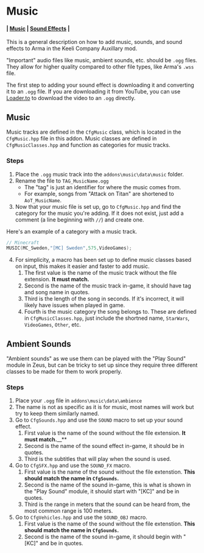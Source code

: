 # Music

#### | [Music](https://github.com/DartRuffian/KeeliCompanyAux/tree/docs/music-readme/addons/music#music-1) | [Sound Effects](https://github.com/DartRuffian/KeeliCompanyAux/tree/docs/music-readme/addons/music#ambient-sounds) |


This is a general description on how to add music, sounds, and sound effects to Arma in the Keeli Company Auxillary mod.

"Important" audio files like music, ambient sounds, etc. should be `.ogg` files. They allow for higher quality compared to other file types, like Arma's `.wss` file.

The first step to adding your sound effect is downloading it and converting it to an `.ogg` file. If you are downloading it from YouTube, you can use [Loader.to](https://en.loader.to/4) to download the video to an `.ogg` directly.

## Music
Music tracks are defined in the `CfgMusic` class, which is located in the `CfgMusic.hpp` file in this addon. Music classes are defined in `CfgMusicClasses.hpp` and function as categories for music tracks.

### Steps
1. Place the `.ogg` music track into the `addons\music\data\music` folder.
2. Rename the file to `TAG_MusicName.ogg`
   - The "tag" is just an identifier for where the music comes from.
   - For example, songs from "Attack on Titan" are shortened to `AoT_MusicName`.
3. Now that your music file is set up, go to `CfgMusic.hpp` and find the category for the music you're adding. If it does not exist, just add a comment (a line beginning with `//`) and create one.

Here's an example of a category with a music track.
```cpp
// Minecraft
MUSIC(MC_Sweden,"[MC] Sweden",575,VideoGames);
```

4. For simplicity, a macro has been set up to define music classes based on input, this makes it easier and faster to add music.
   1. The first value is the name of the music track without the file extension. __It must match.__
   2. Second is the name of the music track in-game, it should have tag and song name in quotes.
   3. Third is the length of the song in seconds. If it's incorrect, it will likely have issues when played in game.
   4. Fourth is the music category the song belongs to. These are defined in `CfgMusicClasses.hpp`, just include the shortned name, `StarWars`, `VideoGames`, `Other`, etc.

## Ambient Sounds

"Ambient sounds" as we use them can be played with the "Play Sound" module in Zeus, but can be tricky to set up since they require three different classes to be made for them to work properly.

### Steps
1. Place your `.ogg` file in `addons\music\data\ambience`
2. The name is not as specific as it is for music, most names will work but try to keep them similarly named.
3. Go to `CfgSounds.hpp` and use the `SOUND` macro to set up your sound effect.
   1. First value is the name of the sound without the file extension. **It must match.**__**
   2. Second is the name of the sound effect in-game, it should be in quotes.
   3. Third is the subtitles that will play when the sound is used.
4. Go to `CfgSFX.hpp` and use the `SOUND_FX` macro.
   1. First value is the name of the sound without the file extenstion. **This should match the name in `CfgSounds`.**
   2. Second is the name of the sound in-game, this is what is shown in the "Play Sound" module, it should start with "[KC]" and be in quotes.
   3. Third is the range in meters that the sound can be heard from, the most common range is 100 meters.
5. Go to `CfgVehicles.hpp` and use the `SOUND_OBJ` macro.
   1. First value is the name of the sound without the file extenstion. **This should match the name in `CfgSounds`.**
   2. Second is the name of the sound in-game, it should begin with "[KC]" and be in quotes.